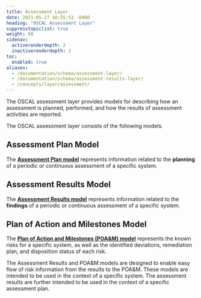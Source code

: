 ```yaml
---
title: Assessment Layer
date: 2021-05-27 10:55:53 -0400
heading: "OSCAL Assessment Layer"
suppresstopiclist: true
weight: 60
sidenav:
  activerenderdepth: 2
  inactiverenderdepth: 2
toc:
  enabled: true
aliases:
  - /documentation/schema/assessment-layer/
  - /documentation/schema/assessment-results-layer/
  - /concepts/layer/assessment/
---
```


The OSCAL assessment layer provides models for describing how an assessment is planned, performed, and how the results of assessment activities are reported.

The OSCAL assessment layer consists of the following models.

## Assessment Plan Model

The **[Assessment Plan model](assessment-plan/)** represents information related to the __planning__ of a periodic or continuous assessment of a specific system.

## Assessment Results Model

The **[Assessment Results model](assessment-results/)** represents information related to the __findings__ of a periodic or continuous assessment of a specific system.

## Plan of Action and Milestones Model

The **[Plan of Action and Milestones (POA&M) model](poam/)** represents the known risks for a specific system, as well as the identified deviations, remediation plan, and disposition status of each risk.

The Assessment Results and POA&M models are designed to enable easy flow of risk information from the results to the POA&M. These models are intended to be used in the context of a specific system. The assessment results are further intended to be used in the context of a specific assessment plan.
